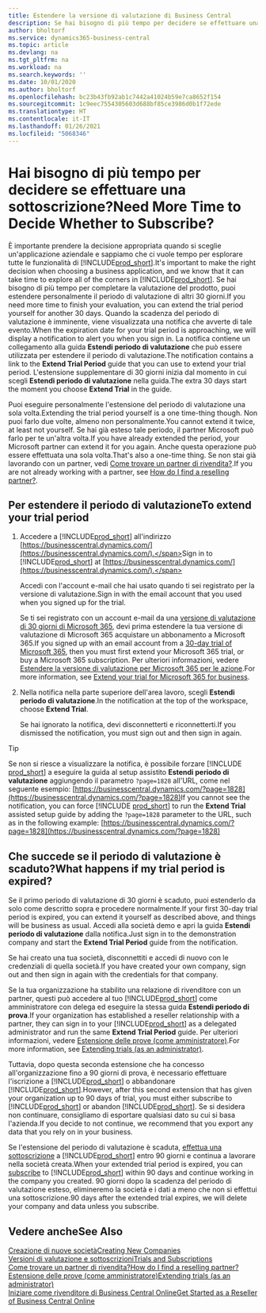 ```yaml
---
title: Estendere la versione di valutazione di Business Central
description: Se hai bisogno di più tempo per decidere se effettuare una sottoscrizione a Dynamics 365 Business Central, puoi estendere la versione di valutazione una volta. Informazioni sulle opzioni.
author: bholtorf
ms.service: dynamics365-business-central
ms.topic: article
ms.devlang: na
ms.tgt_pltfrm: na
ms.workload: na
ms.search.keywords: ''
ms.date: 10/01/2020
ms.author: bholtorf
ms.openlocfilehash: bc23b43fb92ab1c7442a41024b59e7ca8652f154
ms.sourcegitcommit: 1c9eec7554305603d688bf85ce3986d0b1f72ede
ms.translationtype: HT
ms.contentlocale: it-IT
ms.lasthandoff: 01/26/2021
ms.locfileid: "5068346"
---
```

# <a name="need-more-time-to-decide-whether-to-subscribe"></a><span data-ttu-id="8e702-104">Hai bisogno di più tempo per decidere se effettuare una sottoscrizione?</span><span class="sxs-lookup"><span data-stu-id="8e702-104">Need More Time to Decide Whether to Subscribe?</span></span>

<span data-ttu-id="8e702-105">È importante prendere la decisione appropriata quando si sceglie un'applicazione aziendale e sappiamo che ci vuole tempo per esplorare tutte le funzionalità di [!INCLUDE[prod_short](includes/prod_short.md)].</span><span class="sxs-lookup"><span data-stu-id="8e702-105">It's important to make the right decision when choosing a business application, and we know that it can take time to explore all of the corners in [!INCLUDE[prod_short](includes/prod_short.md)].</span></span> <span data-ttu-id="8e702-106">Se hai bisogno di più tempo per completare la valutazione del prodotto, puoi estendere personalmente il periodo di valutazione di altri 30 giorni.</span><span class="sxs-lookup"><span data-stu-id="8e702-106">If you need more time to finish your evaluation, you can extend the trial period yourself for another 30 days.</span></span> <span data-ttu-id="8e702-107">Quando la scadenza del periodo di valutazione è imminente, viene visualizzata una notifica che avverte di tale evento.</span><span class="sxs-lookup"><span data-stu-id="8e702-107">When the expiration date for your trial period is approaching, we will display a notification to alert you when you sign in.</span></span> <span data-ttu-id="8e702-108">La notifica contiene un collegamento alla guida **Estendi periodo di valutazione** che può essere utilizzata per estendere il periodo di valutazione.</span><span class="sxs-lookup"><span data-stu-id="8e702-108">The notification contains a link to the **Extend Trial Period** guide that you can use to extend your trial period.</span></span> <span data-ttu-id="8e702-109">L'estensione supplementare di 30 giorni inizia dal momento in cui scegli **Estendi periodo di valutazione** nella guida.</span><span class="sxs-lookup"><span data-stu-id="8e702-109">The extra 30 days start the moment you choose **Extend Trial** in the guide.</span></span>

<span data-ttu-id="8e702-110">Puoi eseguire personalmente l'estensione del periodo di valutazione una sola volta.</span><span class="sxs-lookup"><span data-stu-id="8e702-110">Extending the trial period yourself is a one time-thing though.</span></span> <span data-ttu-id="8e702-111">Non puoi farlo due volte, almeno non personalmente.</span><span class="sxs-lookup"><span data-stu-id="8e702-111">You cannot extend it twice, at least not yourself.</span></span> <span data-ttu-id="8e702-112">Se hai già esteso tale periodo, il partner Microsoft può farlo per te un'altra volta.</span><span class="sxs-lookup"><span data-stu-id="8e702-112">If you have already extended the period, your Microsoft partner can extend it for you again.</span></span> <span data-ttu-id="8e702-113">Anche questa operazione può essere effettuata una sola volta.</span><span class="sxs-lookup"><span data-stu-id="8e702-113">That's also a one-time thing.</span></span> <span data-ttu-id="8e702-114">Se non stai già lavorando con un partner, vedi [Come trovare un partner di rivendita?](across-faq.md#findpartner).</span><span class="sxs-lookup"><span data-stu-id="8e702-114">If you are not already working with a partner, see [How do I find a reselling partner?](across-faq.md#findpartner).</span></span>  

## <a name="to-extend-your-trial-period"></a><span data-ttu-id="8e702-115">Per estendere il periodo di valutazione</span><span class="sxs-lookup"><span data-stu-id="8e702-115">To extend your trial period</span></span>

1. <span data-ttu-id="8e702-116">Accedere a [!INCLUDE[prod_short](includes/prod_short.md)] all'indirizzo [https://businesscentral.dynamics.com/](https://businesscentral.dynamics.com/).</span><span class="sxs-lookup"><span data-stu-id="8e702-116">Sign in to [!INCLUDE[prod_short](includes/prod_short.md)] at [https://businesscentral.dynamics.com/](https://businesscentral.dynamics.com/).</span></span>

    <span data-ttu-id="8e702-117">Accedi con l'account e-mail che hai usato quando ti sei registrato per la versione di valutazione.</span><span class="sxs-lookup"><span data-stu-id="8e702-117">Sign in with the email account that you used when you signed up for the trial.</span></span>  

    <span data-ttu-id="8e702-118">Se ti sei registrato con un account e-mail da una [versione di valutazione di 30 giorni di Microsoft 365](/microsoft-365/commerce/sign-up-for-office-365-trial), devi prima estendere la tua versione di valutazione di Microsoft 365 acquistare un abbonamento a Microsoft 365.</span><span class="sxs-lookup"><span data-stu-id="8e702-118">If you signed up with an email account from a [30-day trial of Microsoft 365](/microsoft-365/commerce/sign-up-for-office-365-trial), then you must first extend your Microsoft 365 trial, or buy a Microsoft 365 subscription.</span></span> <span data-ttu-id="8e702-119">Per ulteriori informazioni, vedere [Estendere la versione di valutazione per Microsoft 365 per le azione](/microsoft-365/commerce/extend-your-trial).</span><span class="sxs-lookup"><span data-stu-id="8e702-119">For more information, see [Extend your trial for Microsoft 365 for business](/microsoft-365/commerce/extend-your-trial).</span></span>
2. <span data-ttu-id="8e702-120">Nella notifica nella parte superiore dell'area lavoro, scegli **Estendi periodo di valutazione**.</span><span class="sxs-lookup"><span data-stu-id="8e702-120">In the notification at the top of the workspace, choose **Extend Trial**.</span></span>

    <span data-ttu-id="8e702-121">Se hai ignorato la notifica, devi disconnetterti e riconnetterti.</span><span class="sxs-lookup"><span data-stu-id="8e702-121">If you dismissed the notification, you must sign out and then sign in again.</span></span>

> [!TIP]
> <span data-ttu-id="8e702-122">Se non si riesce a visualizzare la notifica, è possibile forzare [!INCLUDE [prod_short](includes/prod_short.md)] a eseguire la guida al setup assistito **Estendi periodo di valutazione** aggiungendo il parametro ```?page=1828``` all'URL, come nel seguente esempio: [https://businesscentral.dynamics.com/?page=1828](https://businesscentral.dynamics.com/?page=1828)</span><span class="sxs-lookup"><span data-stu-id="8e702-122">If you cannot see the notification, you can force [!INCLUDE [prod_short](includes/prod_short.md)] to run the **Extend Trial** assisted setup guide by adding the ```?page=1828``` parameter to the URL, such as in the following example: [https://businesscentral.dynamics.com/?page=1828](https://businesscentral.dynamics.com/?page=1828)</span></span>

## <a name="what-happens-if-my-trial-period-is-expired"></a><span data-ttu-id="8e702-123">Che succede se il periodo di valutazione è scaduto?</span><span class="sxs-lookup"><span data-stu-id="8e702-123">What happens if my trial period is expired?</span></span>

<span data-ttu-id="8e702-124">Se il primo periodo di valutazione di 30 giorni è scaduto, puoi estenderlo da solo come descritto sopra e procedere normalmente.</span><span class="sxs-lookup"><span data-stu-id="8e702-124">If your first 30-day trial period is expired, you can extend it yourself as described above, and things will be business as usual.</span></span> <span data-ttu-id="8e702-125">Accedi alla società demo e apri la guida **Estendi periodo di valutazione** dalla notifica.</span><span class="sxs-lookup"><span data-stu-id="8e702-125">Just sign in to the demonstration company and start the **Extend Trial Period** guide from the notification.</span></span>  

<span data-ttu-id="8e702-126">Se hai creato una tua società, disconnettiti e accedi di nuovo con le credenziali di quella società.</span><span class="sxs-lookup"><span data-stu-id="8e702-126">If you have created your own company, sign out and then sign in again with the credentials for that company.</span></span>  

<span data-ttu-id="8e702-127">Se la tua organizzazione ha stabilito una relazione di rivenditore con un partner, questi può accedere al tuo [!INCLUDE[prod_short](includes/prod_short.md)] come amministratore con delega ed eseguire la stessa guida **Estendi periodo di prova**.</span><span class="sxs-lookup"><span data-stu-id="8e702-127">If your organization has established a reseller relationship with a partner, they can sign in to your [!INCLUDE[prod_short](includes/prod_short.md)] as a delegated administrator and run the same **Extend Trial Period** guide.</span></span> <span data-ttu-id="8e702-128">Per ulteriori informazioni, vedere [Estensione delle prove (come amministratore)](/dynamics365/business-central/dev-itpro/administration/tenant-administration#extending-trials).</span><span class="sxs-lookup"><span data-stu-id="8e702-128">For more information, see [Extending trials (as an administrator)](/dynamics365/business-central/dev-itpro/administration/tenant-administration#extending-trials).</span></span>  

<span data-ttu-id="8e702-129">Tuttavia, dopo questa seconda estensione che ha concesso all'organizzazione fino a 90 giorni di prova, è necessario effettuare l'iscrizione a [!INCLUDE[prod_short](includes/prod_short.md)] o abbandonare [!INCLUDE[prod_short](includes/prod_short.md)].</span><span class="sxs-lookup"><span data-stu-id="8e702-129">However, after this second extension that has given your organization up to 90 days of trial, you must either subscribe to [!INCLUDE[prod_short](includes/prod_short.md)] or abandon [!INCLUDE[prod_short](includes/prod_short.md)].</span></span> <span data-ttu-id="8e702-130">Se si desidera non continuare, consigliamo di esportare qualsiasi dato su cui si basa l'azienda.</span><span class="sxs-lookup"><span data-stu-id="8e702-130">If you decide to not continue, we recommend that you export any data that you rely on in your business.</span></span>

<span data-ttu-id="8e702-131">Se l'estensione del periodo di valutazione è scaduta, [effettua una sottoscrizione](https://go.microsoft.com/fwlink/?linkid=828659) a [!INCLUDE[prod_short](includes/prod_short.md)] entro 90 giorni e continua a lavorare nella società creata.</span><span class="sxs-lookup"><span data-stu-id="8e702-131">When your extended trial period is expired, you can [subscribe](https://go.microsoft.com/fwlink/?linkid=828659) to [!INCLUDE[prod_short](includes/prod_short.md)] within 90 days and continue working in the company you created.</span></span> <span data-ttu-id="8e702-132">90 giorni dopo la scadenza del periodo di valutazione esteso, elimineremo la società e i dati a meno che non si effettui una sottoscrizione.</span><span class="sxs-lookup"><span data-stu-id="8e702-132">90 days after the extended trial expires, we will delete your company and data unless you subscribe.</span></span>  

## <a name="see-also"></a><span data-ttu-id="8e702-133">Vedere anche</span><span class="sxs-lookup"><span data-stu-id="8e702-133">See Also</span></span>

[<span data-ttu-id="8e702-134">Creazione di nuove società</span><span class="sxs-lookup"><span data-stu-id="8e702-134">Creating New Companies</span></span>](about-new-company.md)  
[<span data-ttu-id="8e702-135">Versioni di valutazione e sottoscrizioni</span><span class="sxs-lookup"><span data-stu-id="8e702-135">Trials and Subscriptions</span></span>](across-preview.md)  
[<span data-ttu-id="8e702-136">Come trovare un partner di rivendita?</span><span class="sxs-lookup"><span data-stu-id="8e702-136">How do I find a reselling partner?</span></span>](across-faq.md#findpartner)  
[<span data-ttu-id="8e702-137">Estensione delle prove (come amministratore)</span><span class="sxs-lookup"><span data-stu-id="8e702-137">Extending trials (as an administrator)</span></span>](/dynamics365/business-central/dev-itpro/administration/tenant-administration#extending-trials)  
[<span data-ttu-id="8e702-138">Iniziare come rivenditore di Business Central Online</span><span class="sxs-lookup"><span data-stu-id="8e702-138">Get Started as a Reseller of Business Central Online</span></span>](/dynamics365/business-central/dev-itpro/administration/get-started-online)  
